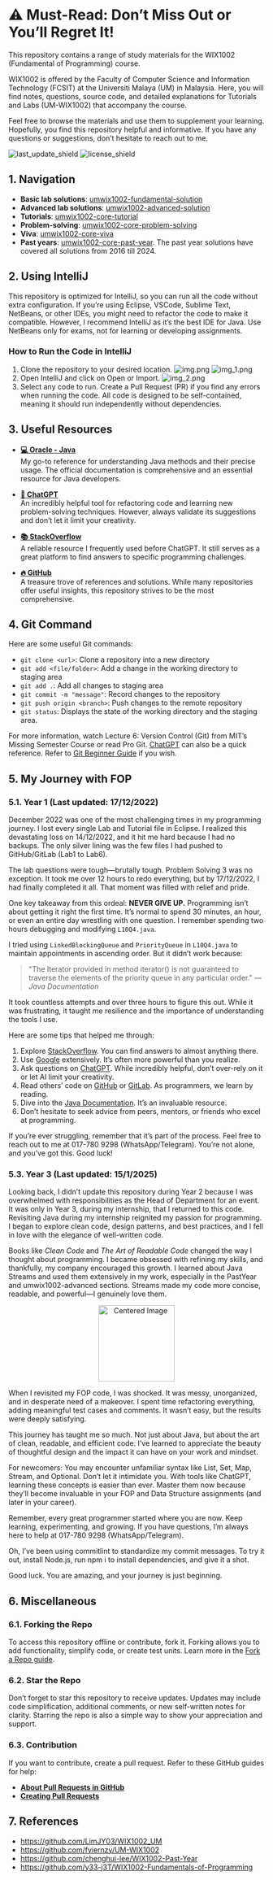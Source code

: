 # ⚠️ Must-Read: Don’t Miss Out or You’ll Regret It!

This repository contains a range of study materials for the WIX1002 (Fundamental of Programming) course.

WIX1002 is offered by the Faculty of Computer Science and Information Technology (FCSIT) at the Universiti Malaya (UM) in Malaysia. Here, you will find notes, questions, source code, and detailed explanations for Tutorials and Labs (UM-WIX1002) that accompany the course.

Feel free to browse the materials and use them to supplement your learning. Hopefully, you find this repository helpful and informative. If you have any questions or suggestions, don’t hesitate to reach out to me.

![last_update_shield](https://img.shields.io/badge/Last%20Update-January%202024-orange)
![license_shield](https://img.shields.io/github/license/fyiernzy/UM-WIA1002)

## 1. Navigation

- **Basic lab solutions**: [umwix1002-fundamental-solution](https://github.com/The-Missing-UMCS/UM-WIX1002/tree/refactor/umwix1002-fundamental/src/main/java/com/umwix1002/solution/lab)
- **Advanced lab solutions**: [umwix1002-advanced-solution](https://github.com/The-Missing-UMCS/UM-WIX1002/tree/refactor/umwix1002-advanced/src/main/java/com/umwix1002/solution/lab)
- **Tutorials**: [umwix1002-core-tutorial](https://github.com/The-Missing-UMCS/UM-WIX1002/tree/refactor/umwix1002-core/src/main/java/com/umwix1002/solution/tutorial)
- **Problem-solving**: [umwix1002-core-problem-solving](https://github.com/The-Missing-UMCS/UM-WIX1002/tree/refactor/umwix1002-core/src/main/java/com/umwix1002/solution/problemsolving)
- **Viva**: [umwix1002-core-viva](https://github.com/The-Missing-UMCS/UM-WIX1002/tree/refactor/umwix1002-core/src/main/java/com/umwix1002/solution/viva)
- **Past years**: [umwix1002-core-past-year](https://github.com/The-Missing-UMCS/UM-WIX1002/tree/refactor/umwix1002-core/src/main/java/com/umwix1002/solution/pastyear). The past year solutions have covered all solutions from 2016 till 2024.

## 2. Using IntelliJ

This repository is optimized for IntelliJ, so you can run all the code without extra configuration. If you’re using Eclipse, VSCode, Sublime Text, NetBeans, or other IDEs, you might need to refactor the code to make it compatible. However, I recommend IntelliJ as it’s the best IDE for Java. Use NetBeans only for exams, not for learning or developing assignments.

### How to Run the Code in IntelliJ


1. Clone the repository to your desired location.
![img.png](imgs/img.png)
![img_1.png](imgs/img_1.png)
2. Open IntelliJ and click on Open or Import.
![img_2.png](imgs/img_2.png)
3. Select any code to run. Create a Pull Request (PR) if you find any errors when running the code. All code is designed to be self-contained, meaning it should run independently without dependencies.

## 3. Useful Resources

- **[💻 Oracle - Java](https://docs.oracle.com/javase/tutorial/)**  
  My go-to reference for understanding Java methods and their precise usage. The official documentation is comprehensive and an essential resource for Java developers.

- **[🤖 ChatGPT](https://openai.com/blog/chatgpt/)**  
  An incredibly helpful tool for refactoring code and learning new problem-solving techniques. However, always validate its suggestions and don’t let it limit your creativity.

- **[📚 StackOverflow](https://stackoverflow.com/)**  
  A reliable resource I frequently used before ChatGPT. It still serves as a great platform to find answers to specific programming challenges.

- **[🔥 GitHub](https://github.com/)**  
  A treasure trove of references and solutions. While many repositories offer useful insights, this repository strives to be the most comprehensive.

## 4. Git Command

Here are some useful Git commands:

- `git clone <url>`: Clone a repository into a new directory
- `git add <file/folder>`: Add a change in the working directory to staging area
- `git add .`: Add all changes to staging area
- `git commit -m "message"`: Record changes to the repository
- `git push origin <branch>`: Push changes to the remote repository
- `git status`: Displays the state of the working directory and the staging area.

For more information, watch Lecture 6: Version Control (Git) from MIT’s Missing Semester Course or read Pro Git. [ChatGPT](https://chatgpt.com/) can also be a quick reference. Refer to [Git Beginner Guide](https://github.com/The-Missing-UMCS/UM-WIX1002/blob/refactor/GitBeginnerGuide.md) if you wish.

## 5. My Journey with FOP

### 5.1. Year 1 (Last updated: 17/12/2022)

December 2022 was one of the most challenging times in my programming journey. I lost every single Lab and Tutorial file in Eclipse. I realized this devastating loss on 14/12/2022, and it hit me hard because I had no backups. The only silver lining was the few files I had pushed to GitHub/GitLab (Lab1 to Lab6).

The lab questions were tough—brutally tough. Problem Solving 3 was no exception. It took me over 12 hours to redo everything, but by 17/12/2022, I had finally completed it all. That moment was filled with relief and pride.

One key takeaway from this ordeal: **NEVER GIVE UP.** Programming isn’t about getting it right the first time. It’s normal to spend 30 minutes, an hour, or even an entire day wrestling with one question. I remember spending two hours debugging and modifying `L10Q4.java`.

I tried using `LinkedBlockingQueue` and `PriorityQueue` in `L10Q4.java` to maintain appointments in ascending order. But it didn’t work because:

> "The Iterator provided in method iterator() is not guaranteed to traverse the elements of the priority queue in any particular order." — *Java Documentation*

It took countless attempts and over three hours to figure this out. While it was frustrating, it taught me resilience and the importance of understanding the tools I use.

Here are some tips that helped me through:

1. Explore [StackOverflow](https://stackoverflow.com/). You can find answers to almost anything there.
2. Use [Google](https://www.google.com/) extensively. It’s often more powerful than you realize.
3. Ask questions on [ChatGPT](https://openai.com/blog/chatgpt/). While incredibly helpful, don’t over-rely on it or let AI limit your creativity.
4. Read others’ code on [GitHub](https://github.com/) or [GitLab](https://gitlab.com/). As programmers, we learn by reading.
5. Dive into the [Java Documentation](https://docs.oracle.com/javase/7/docs/api/). It’s an invaluable resource.
6. Don’t hesitate to seek advice from peers, mentors, or friends who excel at programming.

If you’re ever struggling, remember that it’s part of the process. Feel free to reach out to me at 017-780 9298 (WhatsApp/Telegram). You’re not alone, and you’ve got this. Good luck!

### 5.3. Year 3 (Last updated: 15/1/2025)

Looking back, I didn’t update this repository during Year 2 because I was overwhelmed with responsibilities as the Head of Department for an event. It was only in Year 3, during my internship, that I returned to this code. Revisiting Java during my internship reignited my passion for programming. I began to explore clean code, design patterns, and best practices, and I fell in love with the elegance of well-written code.

Books like *Clean Code* and *The Art of Readable Code* changed the way I thought about programming. I became obsessed with refining my skills, and thankfully, my company encouraged this growth. I learned about Java Streams and used them extensively in my work, especially in the PastYear and umwix1002-advanced sections. Streams made my code more concise, readable, and powerful—I genuinely love them.

<div style="text-align: center;">
    <img src="imgs/img_3.png" alt="Centered Image" style="width: 150px;">
</div>

When I revisited my FOP code, I was shocked. It was messy, unorganized, and in desperate need of a makeover. I spent time refactoring everything, adding meaningful test cases and comments. It wasn’t easy, but the results were deeply satisfying.

This journey has taught me so much. Not just about Java, but about the art of clean, readable, and efficient code. I’ve learned to appreciate the beauty of thoughtful design and the impact it can have on your work and mindset.

For newcomers: You may encounter unfamiliar syntax like List, Set, Map, Stream, and Optional. Don’t let it intimidate you. With tools like ChatGPT, learning these concepts is easier than ever. Master them now because they’ll become invaluable in your FOP and Data Structure assignments (and later in your career).

Remember, every great programmer started where you are now. Keep learning, experimenting, and growing. If you have questions, I’m always here to help at 017-780 9298 (WhatsApp/Telegram).

Oh, I’ve been using commitlint to standardize my commit messages. To try it out, install Node.js, run npm i to install dependencies, and give it a shot.

Good luck. You are amazing, and your journey is just beginning.



## 6. Miscellaneous

### 6.1. Forking the Repo

To access this repository offline or contribute, fork it. Forking allows you to add functionality, simplify code, or create test units. Learn more in the [Fork a Repo guide](https://docs.github.com/en/pull-requests/collaborating-with-pull-requests/working-with-forks/fork-a-repo).

### 6.2. Star the Repo

Don’t forget to star this repository to receive updates. Updates may include code simplification, additional comments, or new self-written notes for clarity. Starring the repo is also a simple way to show your appreciation and support.

### 6.3. Contribution

If you want to contribute, create a pull request. Refer to these GitHub guides for help:

* [**About Pull Requests in GitHub**](https://docs.github.com/en/pull-requests/collaborating-with-pull-requests/proposing-changes-to-your-work-with-pull-requests/about-pull-requests)
* [**Creating Pull Requests**](https://docs.github.com/en/pull-requests/collaborating-with-pull-requests/proposing-changes-to-your-work-with-pull-requests/creating-a-pull-request)

## 7. References

- <https://github.com/LimJY03/WIX1002_UM>
- <https://github.com/fyiernzy/UM-WIX1002>
- <https://github.com/chenghui-lee/WIX1002-Past-Year>
- <https://github.com/y33-j3T/WIX1002-Fundamentals-of-Programming>
